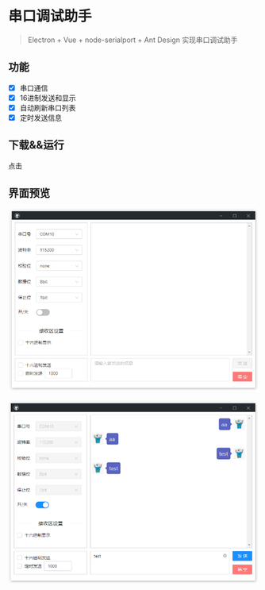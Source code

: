 # 串口调试助手

> Electron + Vue + node-serialport + Ant Design 实现串口调试助手

## 功能

- [x] 串口通信
- [x] 16进制发送和显示
- [x] 自动刷新串口列表
- [x] 定时发送信息

## 下载&&运行

点击

## 界面预览

![image-20220123183755272](./images/image-20220123183755272.png)

![image-20220123183916062](./images/image-20220123183916062.png)

